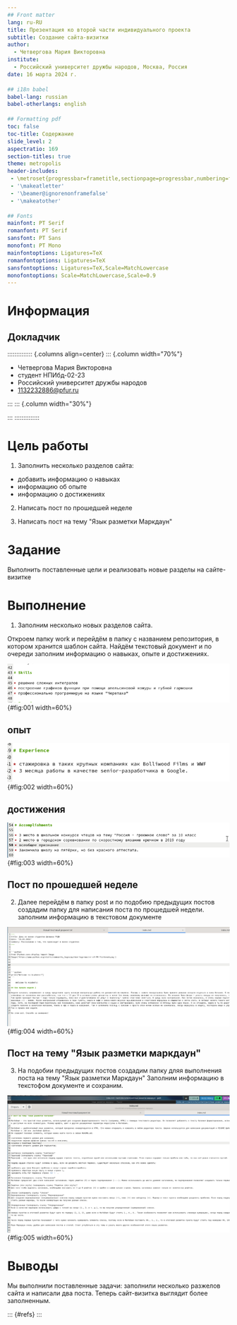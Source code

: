 ```yaml
---
## Front matter
lang: ru-RU
title: Презентация ко второй части индивидуального проекта
subtitle: Создание сайта-визитки
author:
  - Четвергова Мария Викторовна
institute:
  - Российский университет дружбы народов, Москва, Россия
date: 16 марта 2024 г.

## i18n babel
babel-lang: russian
babel-otherlangs: english

## Formatting pdf
toc: false
toc-title: Содержание
slide_level: 2
aspectratio: 169
section-titles: true
theme: metropolis
header-includes:
 - \metroset{progressbar=frametitle,sectionpage=progressbar,numbering=fraction}
 - '\makeatletter'
 - '\beamer@ignorenonframefalse'
 - '\makeatother'
 
## Fonts
mainfont: PT Serif
romanfont: PT Serif
sansfont: PT Sans
monofont: PT Mono
mainfontoptions: Ligatures=TeX
romanfontoptions: Ligatures=TeX
sansfontoptions: Ligatures=TeX,Scale=MatchLowercase
monofontoptions: Scale=MatchLowercase,Scale=0.9
---
```


# Информация

## Докладчик

:::::::::::::: {.columns align=center}
::: {.column width="70%"}

  * Четвергова Мария Викторовна
  * студент НПИбд-02-23
  * Российский университет дружбы народов
  * 1132232886@pfur.ru

:::
::: {.column width="30%"}


:::
::::::::::::::

# Цель работы

1. Заполнить несколько разделов сайта:
* добавить информацию о навыках
* информацию об опыте
* информацию о достижениях

2. Написать пост по прошедшей неделе

3. Написать пост на тему "Язык разметки Маркдаун" 


# Задание

Выполнить поставленные цели и реализовать новые разделы на сайте-визитке

# Выполнение

1. Заполним несколько новых разделов сайта.

Откроем папку work и перейдём в папку с названием репозитория, в котором хранится шаблон сайта.
Найдём текстовый документ и по очереди заполним информацию о навыках, опыте и достижениях.

![ Заполнение информации об умениях ](image/1.png){#fig:001 width=60%}

## опыт 

![ Заполнение информации об опыте ](image/2.png){#fig:002 width=60%}

## достижения 

![ Заполнение информации о достижениях ](image/3.png){#fig:003 width=60%}

## Пост по прошедшей неделе
2. Далее перейдём в папку post  и по подобию предыдущих постов создадим папку для написания поста по прошедшей недели.
заполним информацию в текстовом документе

![ Пост по прошедшей неделе ](image/4.png){#fig:004 width=60%}

## Пост на тему "Язык разметки маркдаун"
3. На подобии предыдущих постов создадим папку дляя выполнения поста на тему "Язык разметки Маркдаун"
Заполним информацию в текстофом документе и сохраним.

![ пост на тему "Язык разметки Маркдаун" ](image/5.png){#fig:005 width=60%}



# Выводы

Мы выполнили поставленные задачи: заполнили несколько разжелов сайта и написали два поста.
Теперь сайт-визитка выглядит более заполненным.


::: {#refs}
:::
